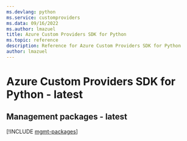```yaml
---
ms.devlang: python
ms.service: customproviders
ms.data: 09/16/2022
ms.author: lmazuel
title: Azure Custom Providers SDK for Python
ms.topic: reference
description: Reference for Azure Custom Providers SDK for Python
author: lmazuel
---
```

# Azure Custom Providers SDK for Python - latest

## Management packages - latest
[!INCLUDE [mgmt-packages](custom-providers-mgmt-index.md)]